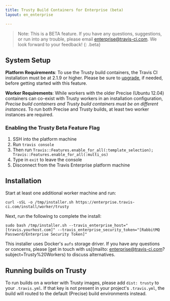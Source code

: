 ```yaml
---
title: Trusty Build Containers for Enterprise (beta)
layout: en_enterprise

---
```


> Note: This is a BETA feature. If you have any questions, suggestions, or run into any trouble, please email [enterprise@travis-ci.com](mailto:enterprise@travis-ci.com?subject=Trusty%20Beta). We look forward to your feedback!
{: .beta}

## System Setup

**Platform Requirements**: To use the Trusty build containers, the Travis CI installation must be at 2.1.9 or higher. Please be sure to [upgrade](/user/enterprise/upgrading/), if needed, before getting started with this feature.

**Worker Requirements**: While workers with the older Precise (Ubuntu 12.04) containers can co-exist with Trusty workers in an installation configuration, _Precise build containers and Trusty build containers must be on different instances_. To run both Precise and Trusty builds, at least two worker instances are required.

### Enabling the Trusty Beta Feature Flag

1. SSH into the platform machine
2. Run `travis console`
3. Then run `Travis::Features.enable_for_all(:template_selection); Travis::Features.enable_for_all(:multi_os)`
4. Type in `exit` to leave the console
5. Disconnect from the Travis Enterprise platform machine


## Installation

Start at least one additional worker machine and run:

`curl -sSL -o /tmp/installer.sh https://enterprise.travis-ci.com/install/worker/trusty`

Next, run the following to complete the install:

`sudo bash /tmp/installer.sh --travis_enterprise_host="[travis.yourhost.com]" --travis_enterprise_security_token="[RabbitMQ Password/Enterprise Security Token]"`

This installer uses Docker's `aufs` storage driver. If you have any questions or concerns, please [get in touch with us](mailto: enterprise@travis-ci.com?subject=Trusty%20Workers) to discuss alternatives.

## Running builds on Trusty

To run builds on a worker with Trusty images, please add `dist: trusty` to your `.travis.yml`. If that key is not present in your project's `.travis.yml`, the build will routed to the default (Precise) build environments instead.

